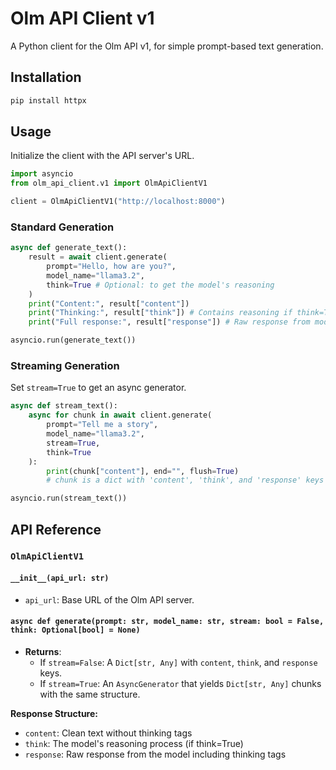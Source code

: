 # Olm API Client v1

A Python client for the Olm API v1, for simple prompt-based text generation.

## Installation

```bash
pip install httpx
```

## Usage

Initialize the client with the API server's URL.

```python
import asyncio
from olm_api_client.v1 import OlmApiClientV1

client = OlmApiClientV1("http://localhost:8000")
```

### Standard Generation

```python
async def generate_text():
    result = await client.generate(
        prompt="Hello, how are you?", 
        model_name="llama3.2",
        think=True # Optional: to get the model's reasoning
    )
    print("Content:", result["content"])
    print("Thinking:", result["think"]) # Contains reasoning if think=True
    print("Full response:", result["response"]) # Raw response from model

asyncio.run(generate_text())
```

### Streaming Generation

Set `stream=True` to get an async generator.

```python
async def stream_text():
    async for chunk in await client.generate(
        prompt="Tell me a story", 
        model_name="llama3.2", 
        stream=True,
        think=True
    ):
        print(chunk["content"], end="", flush=True)
        # chunk is a dict with 'content', 'think', and 'response' keys

asyncio.run(stream_text())
```

## API Reference

### `OlmApiClientV1`

#### `__init__(api_url: str)`
- `api_url`: Base URL of the Olm API server.

#### `async def generate(prompt: str, model_name: str, stream: bool = False, think: Optional[bool] = None)`
- **Returns**: 
    - If `stream=False`: A `Dict[str, Any]` with `content`, `think`, and `response` keys.
    - If `stream=True`: An `AsyncGenerator` that yields `Dict[str, Any]` chunks with the same structure.

**Response Structure:**
- `content`: Clean text without thinking tags
- `think`: The model's reasoning process (if think=True)
- `response`: Raw response from the model including thinking tags
